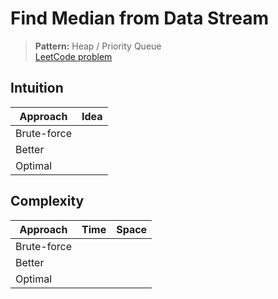 # Find Median from Data Stream

> **Pattern:** Heap / Priority Queue  
> [LeetCode problem](https://leetcode.com/problems/find-median-from-data-stream/)

## Intuition

| Approach | Idea |
|----------|------|
| Brute-force | |
| Better | |
| Optimal | |

## Complexity

| Approach  | Time | Space |
|-----------|------|-------|
| Brute-force |  |  |
| Better |  |  |
| Optimal |  |  |

